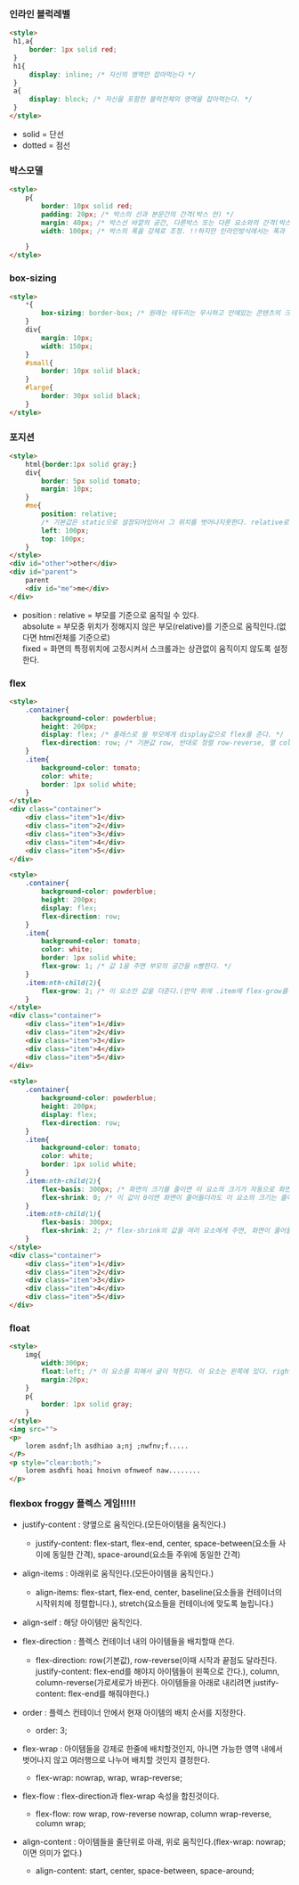 ### 인라인 블럭레벨
```html
<style>
 h1,a{
     border: 1px solid red;
 }
 h1{
     display: inline; /* 자신의 영역만 잡아먹는다 */
 }
 a{
     display: block; /* 자신을 포함한 블럭전체의 영역을 잡아먹는다. */
 }
</style>
```
- solid = 단선
- dotted = 점선

### 박스모델
```html
<style>
    p{
        border: 10px solid red;
        padding: 20px; /* 박스의 선과 본문간의 간격(박스 안) */
        margin: 40px; /* 박스선 바깥의 공간, 다른박스 또는 다른 요소와의 간격(박스 밖) */
        width: 100px; /* 박스의 폭을 강제로 조정. !!하지만 인라인방식에서는 폭과 높이가 무시된다.!! */

    }
</style>
```

### box-sizing
```html
<style>
    *{
        box-sizing: border-box; /* 원래는 테두리는 무시하고 안에있는 콘텐츠의 크기를 기준으로 width,height가 지정됬지만 이렇게 설정해두면 테두리를 포함한 크기로 지정된다. */
    }
    div{
        margin: 10px;
        width: 150px;
    }
    #small{
        border: 10px solid black;
    }
    #large{
        border: 30px solid black;
    }
</style>
```

### 포지션
```html
<style>
    html{border:1px solid gray;}
    div{
        border: 5px solid tomato;
        margin: 10px;
    }
    #me{
        position: relative;
        /* 기본값은 static으로 설정되어있어서 그 위치를 벗어나지못한다. relative로 지정하면 부모를 기준으로 움직일 수 있다. absolute는 html전체를 기준 혹은 relative로 지정된 부모를 기준으로 움직인다.*/
        left: 100px;
        top: 100px;
    }
</style>
<div id="other">other</div>
<div id="parent">
    parent
    <div id="me">me</div>
</div>
```

- position :    relative = 부모를 기준으로 움직일 수 있다.  
                absolute = 부모중 위치가 정해지지 않은 부모(relative)를 기준으로 움직인다.(없다면 html전체를 기준으로)  
                fixed = 화면의 특정위치에 고정시켜서 스크롤과는 상관없이 움직이지 않도록 설정한다.  

### flex
```html
<style>
    .container{
        background-color: powderblue;
        height: 200px;
        display: flex; /* 플레스로 쓸 부모에게 display값으로 flex를 준다. */
        flex-direction: row; /* 기본값 row, 반대로 정렬 row-reverse, 열 column, column-reverse */
    }
    .item{
        background-color: tomato;
        color: white;
        border: 1px solid white;
    }
</style>
<div class="container">
    <div class="item">1</div>
    <div class="item">2</div>
    <div class="item">3</div>
    <div class="item">4</div>
    <div class="item">5</div>
</div>
```

```html
<style>
    .container{
        background-color: powderblue;
        height: 200px;
        display: flex; 
        flex-direction: row; 
    }
    .item{
        background-color: tomato;
        color: white;
        border: 1px solid white;
        flex-grow: 1; /* 값 1을 주면 부모의 공간을 n빵한다. */
    }
    .item:nth-child(2){
        flex-grow: 2; /* 이 요소만 값을 더준다.(만약 위에 .item에 flex-grow를 없애면 이 한 요소가 나머지 부모의 공간을 다 차지한다. */
    }
</style>
<div class="container">
    <div class="item">1</div>
    <div class="item">2</div>
    <div class="item">3</div>
    <div class="item">4</div>
    <div class="item">5</div>
</div>
```

```html
<style>
    .container{
        background-color: powderblue;
        height: 200px;
        display: flex; 
        flex-direction: row; 
    }
    .item{
        background-color: tomato;
        color: white;
        border: 1px solid white;
    }
    .item:nth-child(2){
        flex-basis: 300px; /* 화면의 크기를 줄이면 이 요소의 크기가 자동으로 화면에 맞춰 줄어든다. */
        flex-shrink: 0; /* 이 값이 0이면 화면이 줄어들더라도 이 요소의 크기는 줄어들지 않는다.(그냥 화면만 줄어들고 옆으로 이어진다.) 만약 이 값을 1로주면 다시 화면에 맞춰 줄어든다. */
    }
    .item:nth-child(1){
        flex-basis: 300px;
        flex-shrink: 2; /* flex-shrink의 값을 여러 요소에게 주면, 화면이 줄어들 때 이 값들을 전부 더한값에서 각 요소의 shrink값만큼 비율에 맞춰 줄어드는 속도가 달라진다. */
    }
</style>
<div class="container">
    <div class="item">1</div>
    <div class="item">2</div>
    <div class="item">3</div>
    <div class="item">4</div>
    <div class="item">5</div>
</div>
```

### float
```html
<style>
    img{
        width:300px;
        float:left; /* 이 요소를 피해서 글이 적힌다. 이 요소는 왼쪽에 있다. right하면 오른쪽. */
        margin:20px;
    }
    p{
        border: 1px solid gray;
    }
</style>
<img src="">
<p>
    lorem asdnf;lh asdhiao a;nj ;nwfnv;f.....
</P>
<p style="clear:both;">
    lorem asdhfi hoai hnoivn ofnweof naw........
</p>
```

### flexbox froggy 플렉스 게임!!!!!
- justify-content : 양옆으로 움직인다.(모든아이템을 움직인다.)
    - justify-content: flex-start, flex-end, center, space-between(요소들 사이에 동일한 간격), space-around(요소들 주위에 동일한 간격)

- align-items : 아래위로 움직인다.(모든아이템을 움직인다.)
    - align-items: flex-start, flex-end, center, baseline(요소들을 컨테이너의 시작위치에 정렬합니다.), stretch(요소들을 컨테이너에 맞도록 늘립니다.)

- align-self : 해당 아이템만 움직인다.

- flex-direction : 플렉스 컨테이너 내의 아이템들을 배치할때 쓴다.
    - flex-direction: row(기본값), row-reverse(이때 시작과 끝점도 달라진다. justify-content: flex-end를 해야지 아이템들이 왼쪽으로 간다.), column, column-reverse(가로세로가 바뀐다. 아이템들을 아래로 내리려면 justify-content: flex-end를 해줘야한다.)

- order : 플렉스 컨테이너 안에서 현재 아이템의 배치 순서를 지정한다.
     - order: 3; <!--컨테이너 내의 아이템 순서는 오름차순이고, 같은 값일 경우 소스 코드의 순서대로 정렬된다. 이때 order로 번호를 주어 해당 위치로 이동시킬수 있다. -->

- flex-wrap : 아이템들을 강제로 한줄에 배치할것인지, 아니면 가능한 영역 내에서 벗어나지 않고 여러행으로 나누어 배치할 것인지 결정한다.
    - flex-wrap: nowrap, wrap, wrap-reverse;

- flex-flow : flex-direction과 flex-wrap 속성을 합친것이다.
    - flex-flow: row wrap, row-reverse nowrap, column wrap-reverse, column wrap;

- align-content : 아이템들을 줄단위로 아래, 위로 움직인다.(flex-wrap: nowrap;이면 의미가 없다.)
    - align-content: start, center, space-between, space-around;

